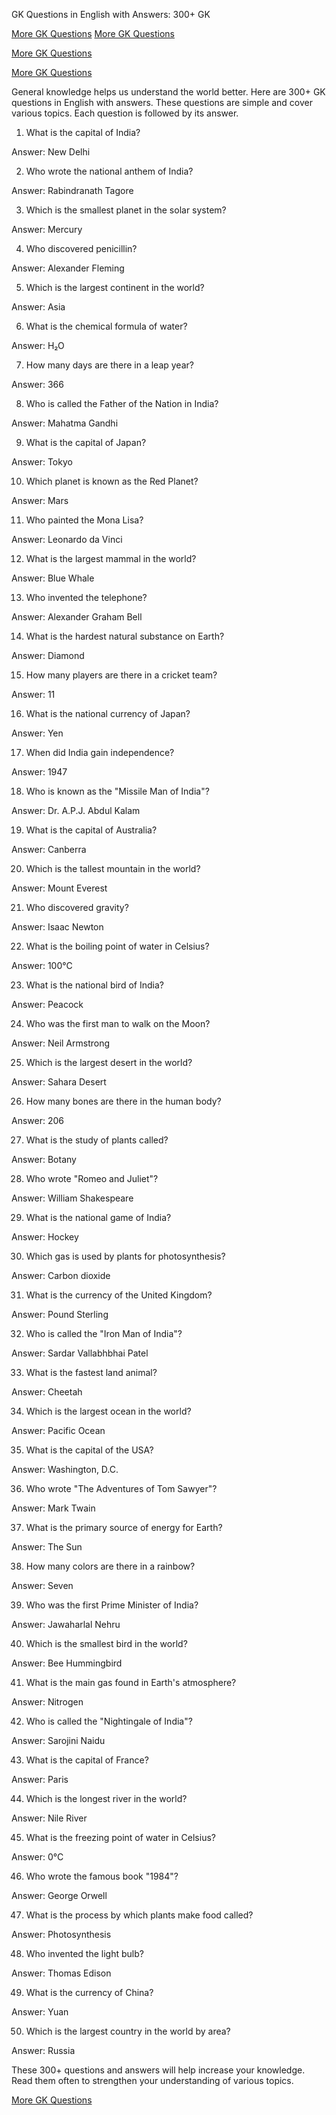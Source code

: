 GK Questions in English with Answers: 300+ GK


[More GK Questions](https://thecapcutapkpro.xyz/insurance)
[More GK Questions](https://thecapcutapkpro.xyz/insurance)

[More GK Questions](https://thecapcutapkpro.xyz/insurance)

[More GK Questions](https://thecapcutapkpro.xyz/insurance)


General knowledge helps us understand the world better. Here are 300+ GK questions in English with answers. These questions are simple and cover various topics. Each question is followed by its answer.

1. What is the capital of India?

Answer: New Delhi

2. Who wrote the national anthem of India?

Answer: Rabindranath Tagore

3. Which is the smallest planet in the solar system?

Answer: Mercury

4. Who discovered penicillin?

Answer: Alexander Fleming

5. Which is the largest continent in the world?

Answer: Asia

6. What is the chemical formula of water?

Answer: H₂O

7. How many days are there in a leap year?

Answer: 366

8. Who is called the Father of the Nation in India?

Answer: Mahatma Gandhi

9. What is the capital of Japan?

Answer: Tokyo

10. Which planet is known as the Red Planet?

Answer: Mars

11. Who painted the Mona Lisa?

Answer: Leonardo da Vinci

12. What is the largest mammal in the world?

Answer: Blue Whale

13. Who invented the telephone?

Answer: Alexander Graham Bell

14. What is the hardest natural substance on Earth?

Answer: Diamond

15. How many players are there in a cricket team?

Answer: 11

16. What is the national currency of Japan?

Answer: Yen

17. When did India gain independence?

Answer: 1947

18. Who is known as the "Missile Man of India"?

Answer: Dr. A.P.J. Abdul Kalam

19. What is the capital of Australia?

Answer: Canberra

20. Which is the tallest mountain in the world?

Answer: Mount Everest

21. Who discovered gravity?

Answer: Isaac Newton

22. What is the boiling point of water in Celsius?

Answer: 100°C

23. What is the national bird of India?

Answer: Peacock

24. Who was the first man to walk on the Moon?

Answer: Neil Armstrong

25. Which is the largest desert in the world?

Answer: Sahara Desert

26. How many bones are there in the human body?

Answer: 206

27. What is the study of plants called?

Answer: Botany

28. Who wrote "Romeo and Juliet"?

Answer: William Shakespeare

29. What is the national game of India?

Answer: Hockey

30. Which gas is used by plants for photosynthesis?

Answer: Carbon dioxide

31. What is the currency of the United Kingdom?

Answer: Pound Sterling

32. Who is called the "Iron Man of India"?

Answer: Sardar Vallabhbhai Patel

33. What is the fastest land animal?

Answer: Cheetah

34. Which is the largest ocean in the world?

Answer: Pacific Ocean

35. What is the capital of the USA?

Answer: Washington, D.C.

36. Who wrote "The Adventures of Tom Sawyer"?

Answer: Mark Twain

37. What is the primary source of energy for Earth?

Answer: The Sun

38. How many colors are there in a rainbow?

Answer: Seven

39. Who was the first Prime Minister of India?

Answer: Jawaharlal Nehru

40. Which is the smallest bird in the world?

Answer: Bee Hummingbird

41. What is the main gas found in Earth's atmosphere?

Answer: Nitrogen

42. Who is called the "Nightingale of India"?

Answer: Sarojini Naidu

43. What is the capital of France?

Answer: Paris

44. Which is the longest river in the world?

Answer: Nile River

45. What is the freezing point of water in Celsius?

Answer: 0°C

46. Who wrote the famous book "1984"?

Answer: George Orwell

47. What is the process by which plants make food called?

Answer: Photosynthesis

48. Who invented the light bulb?

Answer: Thomas Edison

49. What is the currency of China?

Answer: Yuan

50. Which is the largest country in the world by area?

Answer: Russia

These 300+ questions and answers will help increase your knowledge. Read them often to strengthen your understanding of various topics.

[More GK Questions](https://thecapcutapkpro.xyz/)
